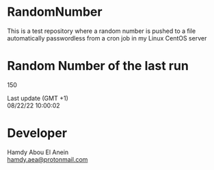 # RandomNumber    
This is a test repository where a random number is pushed to a file automatically passwordless from a cron job in my Linux CentOS server    
# Random Number of the last run   
150
      
Last update (GMT +1)    
08/22/22 10:00:02
# Developer    
Hamdy Abou El Anein   
hamdy.aea@protonmail.com
